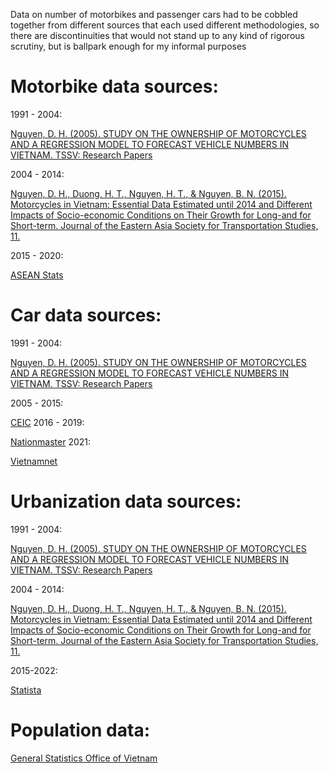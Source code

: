 Data on number of motorbikes and passenger cars had to be cobbled together from different sources that each used different methodologies, so there are discontinuities that would not stand up to any kind of rigorous scrutiny, but is ballpark enough for my informal purposes

# Motorbike data sources:
1991 - 2004: 

[Nguyen, D. H. (2005). STUDY ON THE OWNERSHIP OF MOTORCYCLES AND A REGRESSION MODEL TO FORECAST VEHICLE NUMBERS IN VIETNAM. TSSV: Research Papers](https://www.academia.edu/7106120/STUDY_ON_THE_OWNERSHIP_OF_MOTORCYCLES_AND_A_REGRESSION_MODEL_TO_FORECAST_VEHICLE_NUMBERS_IN_VIETNAM) 

2004 - 2014: 

[Nguyen, D. H., Duong, H. T., Nguyen, H. T., & Nguyen, B. N. (2015). Motorcycles in Vietnam: Essential Data Estimated until 2014 and Different Impacts of Socio-economic Conditions on Their Growth for Long-and for Short-term. Journal of the Eastern Asia Society for Transportation Studies, 11.](https://doi.org/10.11175/easts.11.1945)

2015 - 2020: 

[ASEAN Stats](https://data.aseanstats.org/indicator/ASE.TRP.ROD.B.011)

# Car data sources:
1991 - 2004: 

[Nguyen, D. H. (2005). STUDY ON THE OWNERSHIP OF MOTORCYCLES AND A REGRESSION MODEL TO FORECAST VEHICLE NUMBERS IN VIETNAM. TSSV: Research Papers](https://www.academia.edu/7106120/STUDY_ON_THE_OWNERSHIP_OF_MOTORCYCLES_AND_A_REGRESSION_MODEL_TO_FORECAST_VEHICLE_NUMBERS_IN_VIETNAM) 

2005 - 2015: 

[CEIC](https://www.ceicdata.com/en/indicator/vietnam/motor-vehicle-registered)
2016 - 2019: 

[Nationmaster](https://www.nationmaster.com/nmx/timeseries/vietnam-global-passenger-cars-in-use )
2021: 

[Vietnamnet](https://vietnamnet.vn/en/most-vietnamese-need-about-12-years-of-savings-to-buy-a-car-2035656.html )

# Urbanization data sources:
1991 - 2004: 

[Nguyen, D. H. (2005). STUDY ON THE OWNERSHIP OF MOTORCYCLES AND A REGRESSION MODEL TO FORECAST VEHICLE NUMBERS IN VIETNAM. TSSV: Research Papers](https://www.academia.edu/7106120/STUDY_ON_THE_OWNERSHIP_OF_MOTORCYCLES_AND_A_REGRESSION_MODEL_TO_FORECAST_VEHICLE_NUMBERS_IN_VIETNAM) 

2004 - 2014: 

[Nguyen, D. H., Duong, H. T., Nguyen, H. T., & Nguyen, B. N. (2015). Motorcycles in Vietnam: Essential Data Estimated until 2014 and Different Impacts of Socio-economic Conditions on Their Growth for Long-and for Short-term. Journal of the Eastern Asia Society for Transportation Studies, 11.](https://doi.org/10.11175/easts.11.1945)

2015-2022: 

[Statista](https://www.statista.com/statistics/444882/urbanization-in-vietnam/ )

# Population data: 

[General Statistics Office of Vietnam](https://www.gso.gov.vn/en)
